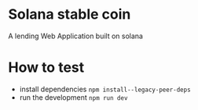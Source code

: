 # Solana stable coin
A lending Web Application built on solana

# How to test
- install dependencies `npm install--legacy-peer-deps`
- run the development `npm run dev`



